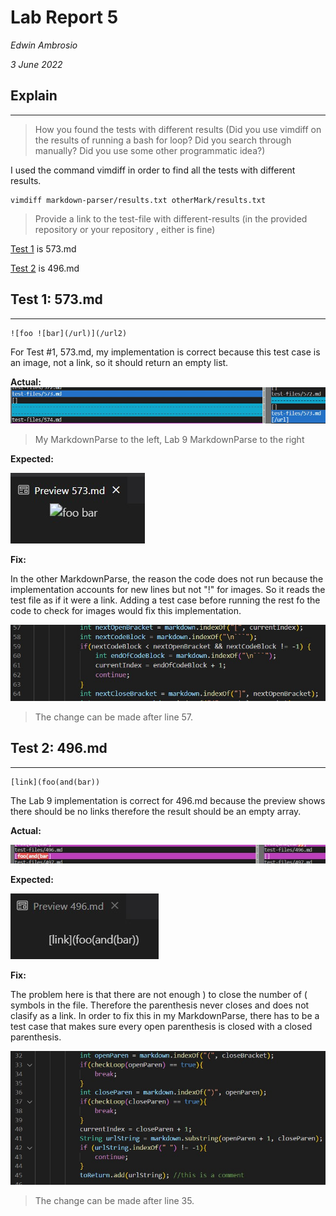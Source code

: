 # Lab Report 5
*Edwin Ambrosio*

*3 June 2022*


## Explain
***

>How you found the tests with different results (Did you use vimdiff on the
results of running a bash for loop? Did you search through manually? Did you
use some other programmatic idea?)

I used the command vimdiff in order to find all the tests with different results.

```
vimdiff markdown-parser/results.txt otherMark/results.txt
```

> Provide a link to the test-file with different-results (in the provided repository or
your repository , either is fine)

[Test 1](https://github.com/eambrosio27/LR5/blob/main/573.md) is 573.md

[Test 2](https://github.com/eambrosio27/LR5/blob/main/496.md) is 496.md

## Test 1: 573.md
***
```
![foo ![bar](/url)](/url2)
```

For Test #1, 573.md, my implementation is correct because this test case is an image, not a link, so it should return an empty list.

**Actual:**
![vimdiff1](vimdiff1.jpg)
> My MarkdownParse to the left, Lab 9 MarkdownParse to the right

**Expected:**

![actual1](actual1.jpg)

**Fix:**

In the other MarkdownParse, the reason the code does not run because
the implementation accounts for new lines but not "!" for images. So it reads the test file as if it were a link. Adding a test case before running the rest fo the code to
check for images would fix this implementation.


![test1](test1.jpg)
> The change can be made after line 57.

## Test 2: 496.md
***

```
[link](foo(and(bar))
```
The Lab 9 implementation is correct for 496.md because the preview shows there should be no links therefore the result should be an empty array.

**Actual:**

![diff2](diff2.jpg)

**Expected:**

![actual2](actual2.jpg)

**Fix:**

The problem here is that there are not enough ) to close the number of ( symbols in the file. Therefore the parenthesis never closes and does not clasify as a link. In order to fix this in my MarkdownParse, there has to be a test case that makes sure every open parenthesis is closed with a closed parenthesis. 

![test2](test2.jpg)
> The change can be made after line 35.